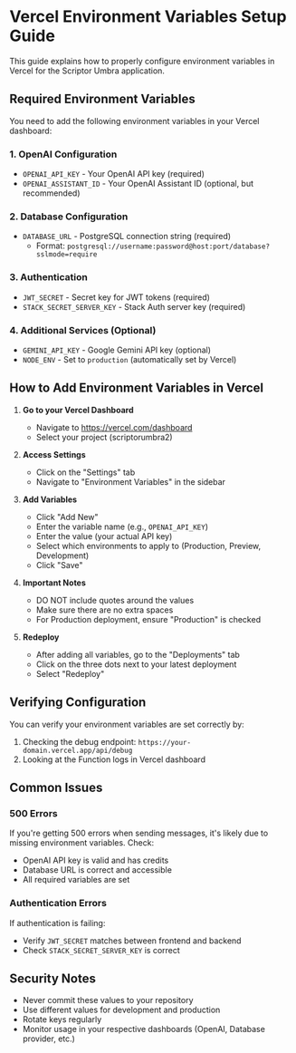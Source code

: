 # Vercel Environment Variables Setup Guide

This guide explains how to properly configure environment variables in Vercel for the Scriptor Umbra application.

## Required Environment Variables

You need to add the following environment variables in your Vercel dashboard:

### 1. OpenAI Configuration
- `OPENAI_API_KEY` - Your OpenAI API key (required)
- `OPENAI_ASSISTANT_ID` - Your OpenAI Assistant ID (optional, but recommended)

### 2. Database Configuration
- `DATABASE_URL` - PostgreSQL connection string (required)
  - Format: `postgresql://username:password@host:port/database?sslmode=require`

### 3. Authentication
- `JWT_SECRET` - Secret key for JWT tokens (required)
- `STACK_SECRET_SERVER_KEY` - Stack Auth server key (required)

### 4. Additional Services (Optional)
- `GEMINI_API_KEY` - Google Gemini API key (optional)
- `NODE_ENV` - Set to `production` (automatically set by Vercel)

## How to Add Environment Variables in Vercel

1. **Go to your Vercel Dashboard**
   - Navigate to https://vercel.com/dashboard
   - Select your project (scriptorumbra2)

2. **Access Settings**
   - Click on the "Settings" tab
   - Navigate to "Environment Variables" in the sidebar

3. **Add Variables**
   - Click "Add New"
   - Enter the variable name (e.g., `OPENAI_API_KEY`)
   - Enter the value (your actual API key)
   - Select which environments to apply to (Production, Preview, Development)
   - Click "Save"

4. **Important Notes**
   - DO NOT include quotes around the values
   - Make sure there are no extra spaces
   - For Production deployment, ensure "Production" is checked

5. **Redeploy**
   - After adding all variables, go to the "Deployments" tab
   - Click on the three dots next to your latest deployment
   - Select "Redeploy"

## Verifying Configuration

You can verify your environment variables are set correctly by:

1. Checking the debug endpoint: `https://your-domain.vercel.app/api/debug`
2. Looking at the Function logs in Vercel dashboard

## Common Issues

### 500 Errors
If you're getting 500 errors when sending messages, it's likely due to missing environment variables. Check:
- OpenAI API key is valid and has credits
- Database URL is correct and accessible
- All required variables are set

### Authentication Errors
If authentication is failing:
- Verify `JWT_SECRET` matches between frontend and backend
- Check `STACK_SECRET_SERVER_KEY` is correct

## Security Notes

- Never commit these values to your repository
- Use different values for development and production
- Rotate keys regularly
- Monitor usage in your respective dashboards (OpenAI, Database provider, etc.)